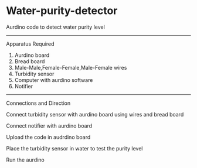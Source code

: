 # Water-purity-detector
Aurdino code to detect water purity level

-----------------------------------------
Apparatus Required
  1. Aurdino board
  2. Bread board
  3. Male-Male,Female-Female,Male-Female wires
  4. Turbidity sensor
  5. Computer with aurdino software
  6. Notifier
-----------------------------------------

Connections and Direction

Connect turbidity sensor with aurdino board using wires and bread board

Connect notifier with aurdino board

Upload the code in audrdino board

Place the turbidity sensor in water to test the purity level

Run the aurdino
